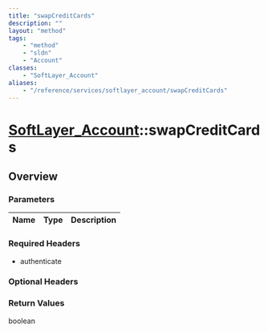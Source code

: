 ```yaml
---
title: "swapCreditCards"
description: ""
layout: "method"
tags:
    - "method"
    - "sldn"
    - "Account"
classes:
    - "SoftLayer_Account"
aliases:
    - "/reference/services/softlayer_account/swapCreditCards"
---
```

# [SoftLayer_Account](/reference/services/SoftLayer_Account)::swapCreditCards




## Overview 


### Parameters 
|Name | Type | Description |
| --- | --- | --- |


### Required Headers
* authenticate

### Optional Headers

### Return Values
boolean


